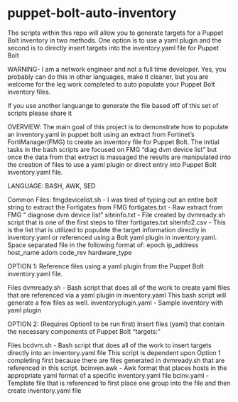 # puppet-bolt-auto-inventory
The scripts within this repo will allow you to generate targets for a Puppet Bolt inventory in two methods.  One option is to use a yaml plugin and the second is to directly insert targets into the inventory.yaml file for Puppet Bolt

WARNING- I am a network engineer and not a full time developer.  Yes, you probably can do this in other languages, make it cleaner, but you are welcome for the leg work completed to auto populate your Puppet Bolt inventory files. 

If you use another languange to generate the file based off of this set of scripts please share it

OVERVIEW:
The main goal of this project is to demonstrate how to populate an inventory.yaml in puppet bolt using an extract from Fortinet’s FortiManager(FMG) to create an inventory file for Puppet Bolt.  The initial tasks in the bash scripts are focused on FMG “diag dvm device list”  but once the data from that extract is massaged the results are manipulated into the creation of files to use a yaml plugin or direct entry into Puppet Bolt inventory.yaml file. 

LANGUAGE:  BASH, AWK, SED

Common Files:
fmgdevicelist.sh - I was tired of typing out an entire bolt string to extract the Fortigates from FMG
fortigates.txt - Raw extract from FMG “ diagnose dvm device list”
siteinfo.txt -  File created by dvmready.sh script that is one of the first steps to filter fortigates.txt
siteinfo2.csv - This is the list that is utilized to populate the target information directly in inventory.yaml or referenced using a Bolt yaml plugin in inventory.yaml.  
                       Space separated file in the following format of: epoch ip_address host_name adom code_rev hardware_type

OPTION 1:
Reference files using a yaml plugin from the Puppet Bolt inventory.yaml file.

Files
dvmready.sh - Bash script that does all of the work to create yaml files that are referenced via a yaml plugin in inventory.yaml
                        This bash script will generate a few files as well.
inventoryplugin.yaml - Sample inventory with yaml plugin


OPTION 2:  (Requires Option1 to be run first)
Insert files (yaml) that contain the necessary components of Puppet Bolt “targets:”

Files
bcdvm.sh - Bash script that does all of the work to insert targets directly into an inventory.yaml file
                   This script is dependent upon Option 1 completing first because there are files generated in dvmready.sh that are referenced in this script.
bcinven.awk - Awk format that places hosts in the appropriate yaml format of a specific inventory.yaml file
bcinv.yaml - Template file that is referenced to first  place one group into the file and then create inventory.yaml file
